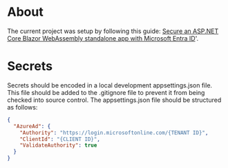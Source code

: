 # About
The current project was setup by following this guide: [Secure an ASP.NET Core Blazor WebAssembly standalone app with Microsoft Entra ID](https://learn.microsoft.com/en-us/aspnet/core/blazor/security/webassembly/standalone-with-microsoft-entra-id?view=aspnetcore-8.0)'.

# Secrets
Secrets should be encoded in a local development appsettings.json file. This file should be added to the .gitignore file to prevent it from being checked into source control. The appsettings.json file should be structured as follows:

```json
{
  "AzureAd": {
	"Authority": "https://login.microsoftonline.com/{TENANT ID}",
	"ClientId": "{CLIENT ID}",
	"ValidateAuthority": true
  }
}
```